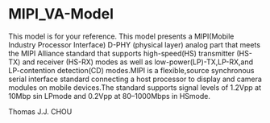 # MIPI_VA-Model
This model is for your reference.
This model presents a MIPI(Mobile Industry Processor Interface) D-PHY (physical layer) analog part that meets the MIPI Alliance standard that supports high-speed(HS) transmitter (HS-TX) and receiver
(HS-RX) modes as well as low-power(LP)-TX,LP-RX,and LP-contention detection(CD) modes.MIPI is a flexible,source synchronous serial interface standard connecting a host processor to display and
camera modules on mobile devices.The standard supports signal levels of 1.2Vpp at 10Mbp sin LPmode and 0.2Vpp at 80–1000Mbps in HSmode.


Thomas J.J. CHOU
